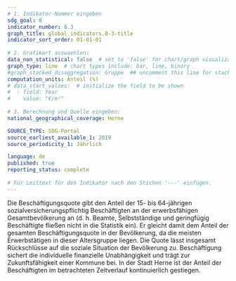 ```yaml
---
# 1. Indikator-Nummer eingeben 
sdg_goal: 8
indicator_number: 8.3
graph_title: global_indicators.8-3-title
indicator_sort_order: 01-01-01
 
# 2. Grafikart auswaehlen: 
data_non_statistical: false  # set to 'false' for chart/graph visualization 
graph_type: line  # chart types include: bar, line, binary 
#graph_stacked_disaggregation: Gruppe  ## uncomment this line for stacked bars. eplace 'Geschlecht' with the field of aggregation. 
computation_units: Anteil (%)
# data_start_values:  # initialize the field to be shown  
#  - field: Year
#    value: "€/m²"
 
# 3. Berechnung und Quelle eingeben: 
national_geographical_coverage: Herne

SOURCE_TYPE: SDG-Portal
source_earliest_available_1: 2019
source_periodicity_1: Jährlich

language: de   
published: true 
reporting_status: complete
 
# Für Leittext für den Indikator nach den Stichen '---' einfügen. 
---
```

Die Beschäftigungsquote gibt den Anteil der 15- bis 64-jährigen sozialversicherungspflichtig Beschäftigten an der erwerbsfähigen Gesamtbevölkerung an (d. h. Beamte, Selbstständige und geringfügig Beschäftigte fließen nicht in die Statistik ein). Er gleicht damit dem Anteil der gesamten Beschäftigungsquote in der Bevölkerung, da die meisten Erwerbstätigen in dieser Altersgruppe liegen. Die Quote lässt insgesamt Rückschlüsse auf die soziale Situation der Bevölkerung zu. Beschäftigung sichert die individuelle finanzielle Unabhängigkeit und trägt zur Zukunftsfähigkeit einer Kommune bei. In der Stadt Herne ist der Anteil der Beschäftigten im betrachteten Zeitverlauf kontinuierlich gestiegen. <br>
